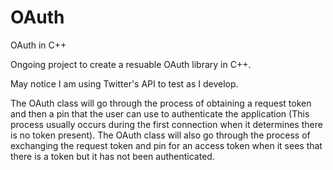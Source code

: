 # OAuth
OAuth in C++

Ongoing project to create a resuable OAuth library in C++. 

May notice I am using Twitter's API to test as I develop.

The OAuth class will go through the process of obtaining a request token 
and then a pin that the user can use to authenticate the application (This process
usually occurs during the first connection when it determines there is no token present).
The OAuth class will also go through the process of exchanging the request token and pin
for an access token when it sees that there is a token but it has not been authenticated.

